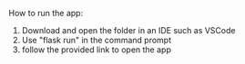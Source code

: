 How to run the app:
1. Download and open the folder in an IDE such as VSCode
2. Use "flask run" in the command prompt
3. follow the provided link to open the app
